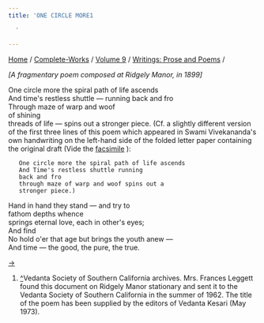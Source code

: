 ```yaml
---
title: 'ONE CIRCLE MORE1

  '

---
```



[Home](../../../index.htm) / [Complete-Works](../../complete_works.htm)
/ [Volume 9](../volume_9_contents.htm) / [Writings: Prose and
Poems](writings_prose_and_poems_contents.htm) /



*\[A fragmentary poem composed at Ridgely Manor, in 1899\]*

One circle more the spiral path of life ascends  
And time's restless shuttle — running back and fro  
Through maze of warp and woof  
of shining  
threads of life — spins out a stronger piece. (Cf. a slightly different
version of the first three lines of this poem which appeared in Swami
Vivekananda's own handwriting on the left-hand side of the folded letter
paper containing the original draft (Vide the [facsimile](facsimile.htm)
):

       One circle more the spiral path of life ascends  
       And Time's restless shuttle running  
       back and fro  
       through maze of warp and woof spins out a  
       stronger piece.)

Hand in hand they stand — and try to  
fathom depths whence  
springs eternal love, each in other's eyes;  
And find  
No hold o'er that age but brings the youth anew —  
And time — the good, the pure, the true.  

[→](facsimile.htm)



1.  [^](#tx1)Vedanta Society of Southern California archives.   Mrs.
    Frances Leggett found this document on Ridgely Manor stationary and
    sent it to the Vedanta Society of Southern California in the summer
    of 1962. The title of the poem has been supplied by the editors of
    Vedanta Kesari (May 1973).
